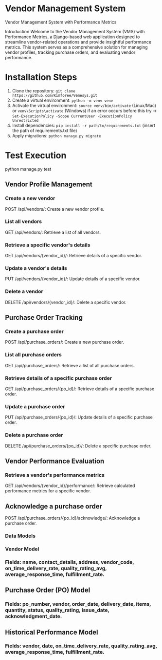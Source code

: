 # Vendor Management System
 Vendor Management System with Performance Metrics

Introduction
Welcome to the Vendor Management System (VMS) with Performance Metrics, a Django-based web application designed to streamline vendor-related operations and provide insightful performance metrics. This system serves as a comprehensive solution for managing vendor profiles, tracking purchase orders, and evaluating vendor performance.

# Installation Steps
1. Clone the repository: `git clone https://github.com/Kimforee/Vemesys.git`
2. Create a virtual environment: `python -m venv venv`
3. Activate the virtual environment: `source venv/bin/activate` (Linux/Mac) or `venv\Scripts\activate` (Windows) if an error occurs before this try -> `Set-ExecutionPolicy -Scope CurrentUser -ExecutionPolicy Unrestricted`
4. Install dependencies: `pip install -r path/to/requirements.txt` (insert the path of requirements.txt file)
5. Apply migrations: `python manage.py migrate`

# Test Execution
python manage.py test

## Vendor Profile Management
### Create a new vendor
POST /api/vendors/: Create a new vendor profile.

### List all vendors
GET /api/vendors/: Retrieve a list of all vendors.

### Retrieve a specific vendor's details
GET /api/vendors/{vendor_id}/: Retrieve details of a specific vendor.

### Update a vendor's details
PUT /api/vendors/{vendor_id}/: Update details of a specific vendor.

### Delete a vendor
DELETE /api/vendors/{vendor_id}/: Delete a specific vendor.

## Purchase Order Tracking

### Create a purchase order
 POST /api/purchase_orders/: Create a new purchase order.

### List all purchase orders
 GET /api/purchase_orders/: Retrieve a list of all purchase orders.

### Retrieve details of a specific purchase order
 GET /api/purchase_orders/{po_id}/: Retrieve details of a specific purchase order. 

### Update a purchase order
 PUT /api/purchase_orders/{po_id}/: Update details of a specific purchase order.

### Delete a purchase order
 DELETE /api/purchase_orders/{po_id}/: Delete a specific purchase order.

## Vendor Performance Evaluation
### Retrieve a vendor's performance metrics
 GET /api/vendors/{vendor_id}/performance/: Retrieve calculated performance metrics for a specific vendor.

## Acknowledge a purchase order
 POST /api/purchase_orders/{po_id}/acknowledge/: Acknowledge a purchase order.

### Data Models
### Vendor Model
### Fields: name, contact_details, address, vendor_code, on_time_delivery_rate, quality_rating_avg, average_response_time, fulfillment_rate.

## Purchase Order (PO) Model
### Fields: po_number, vendor, order_date, delivery_date, items, quantity, status, quality_rating, issue_date, acknowledgment_date.

## Historical Performance Model
### Fields: vendor, date, on_time_delivery_rate, quality_rating_avg, average_response_time, fulfillment_rate.


